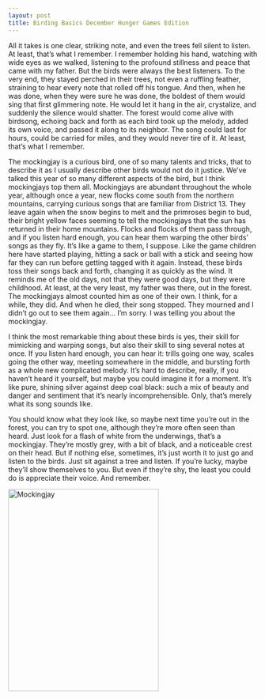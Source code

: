 ```yaml
---
layout: post
title: Birding Basics December Hunger Games Edition
---
```


All it takes is one clear, striking note, and even the trees fell silent to listen. At least, that’s what I remember. I remember holding his hand, watching with wide eyes as we walked, listening to the profound stillness and peace that came with my father. But the birds were always the best listeners. To the very end, they stayed perched in their trees, not even a ruffling feather, straining to hear every note that rolled off his tongue. And then, when he was done, when they were sure he was done, the boldest of them would sing that first glimmering note. He would let it hang in the air, crystalize, and suddenly the silence would shatter. The forest would come alive with birdsong, echoing back and forth as each bird took up the melody, added its own voice, and passed it along to its neighbor. The song could last for hours, could be carried for miles, and they would never tire of it. At least, that’s what I remember. 

The mockingjay is a curious bird, one of so many talents and tricks, that to describe it as I usually describe other birds would not do it justice. We’ve talked this year of so many different aspects of the bird, but I think mockingjays top them all. Mockingjays are abundant throughout the whole year, although once a year, new flocks come south from the northern mountains, carrying curious songs that are familiar from District 13. They leave again when the snow begins to melt and the primroses begin to bud, their bright yellow faces seeming to tell the mockingjays that the sun has returned in their home mountains. Flocks and flocks of them pass through, and if you listen hard enough, you can hear them warping the other birds’ songs as they fly. It’s like a game to them, I suppose. Like the game children here have started playing, hitting a sack or ball with a stick and seeing how far they can run before getting tagged with it again. Instead, these birds toss their songs back and forth, changing it as quickly as the wind. It reminds me of the old days, not that they were good days, but they were childhood. At least, at the very least, my father was there, out in the forest. The mockingjays almost counted him as one of their own. I think, for a while, they did. And when he died, their song stopped. They mourned and I didn’t go out to see them again… I’m sorry. I was telling you about the mockingjay. 

I think the most remarkable thing about these birds is yes, their skill for mimicking and warping songs, but also their skill to sing several notes at once. If you listen hard enough, you can hear it: trills going one way, scales going the other way, meeting somewhere in the middle, and bursting forth as a whole new complicated melody. It’s hard to describe, really, if you haven’t heard it yourself, but maybe you could imagine it for a moment. It’s like pure, shining silver against deep coal black: such a mix of beauty and danger and sentiment that it’s nearly incomprehensible. Only, that’s merely what its song sounds like. 

You should know what they look like, so maybe next time you’re out in the forest, you can try to spot one, although they’re more often seen than heard. Just look for a flash of white from the underwings, that’s a mockingjay. They’re mostly grey, with a bit of black, and a noticeable crest on their head. But if nothing else, sometimes, it’s just worth it to just go and listen to the birds. Just sit against a tree and listen. If you’re lucky, maybe they’ll show themselves to you. But even if they’re shy, the least you could do is appreciate their voice. And remember. 

<img src="https://lh3.googleusercontent.com/H9dwHpvaPr7vQgo_fvxnLERvsu3FeQ6TWv_K5ZaRxAsKwZSCzgOv_BHuK78kSWc35gYvu68eHeR5nArqGd8DlYZLCWsOGeT2LwsVDvjENbBa2cd7ppuZL1tU0B43P8y4BOZRIr0SUqYN5C_geZgYCts8IykLp4aP2VP_Bb0nP5JFftD7ABvS1SHnuVItkKE3cfDUw7x3n6yAHGHSCDKZXVSMXsQaMSr6I0h8urMezpKtoZXDHRHLuuVJfLGx9oxWfLvv6oppVFUBR6rGXIrPSClH0P5kvV-GlMgnBFcxYP5x7LD16o6dviknCb0lnUsrq_MUEjJu4Hi5j48BLP2QYqtmx75mHUwDbjOby6rr-n4Y5_rttmI0UfGGfoQa9ZvGJy3yD5rd5r_7EUAFMihflcYXEXoy-8f8Yfysy5m0kK60Golk5zlWe8xRBaXkevvw_oumdzuGdHyBQXDcA5BLbzJMiFZdWk270xIKJZUAOFBUQ1UCw8Ly7xRD5hbwTKRPeb3SdjSuhPhWclzRf2ybjl8To2gOeK6gmP9Rur2LsJ5pC15EI1NM0hrkMmEWMin-M7NG=w485-h646-no" alt="Mockingjay" style="width:304px;height:409px;"> 
